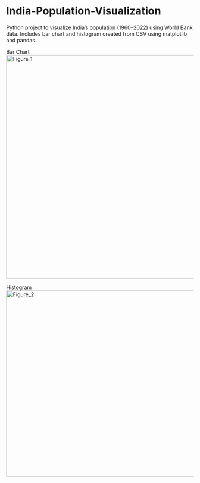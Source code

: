 # India-Population-Visualization
Python project to visualize India’s population (1960–2022) using World Bank data. Includes bar chart and histogram created from CSV using matplotlib and pandas.

Bar Chart
<img width="1200" height="600" alt="Figure_1" src="https://github.com/user-attachments/assets/ba4ea753-8d69-4aac-a306-dbe06d9c05ac" />

Histogram
<img width="800" height="500" alt="Figure_2" src="https://github.com/user-attachments/assets/081e0e72-2513-4544-ae1d-298b2ef06e43" />
